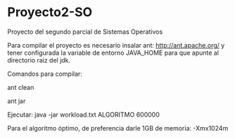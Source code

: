 # Proyecto2-SO
Proyecto del segundo parcial de Sistemas Operativos

Para compilar el proyecto es necesario insalar ant: http://ant.apache.org/ y tener configurada la variable de entorno JAVA_HOME para que apunte al directorio raiz del jdk.

Comandos para compilar:

ant clean

ant jar

Ejecutar: java -jar workload.txt ALGORITMO 600000


Para el algoritmo óptimo, de preferencia darle 1GB de memoria: -Xmx1024m
